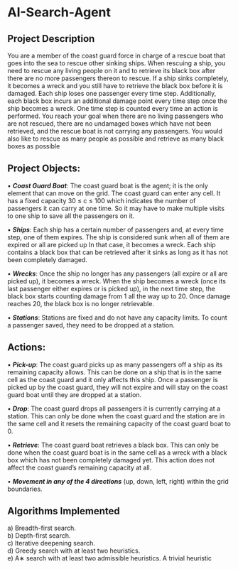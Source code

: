 # AI-Search-Agent
## Project Description
You are a member of the coast guard force in charge of a rescue
boat that goes into the sea to rescue other sinking ships. When rescuing a ship, you need
to rescue any living people on it and to retrieve its black box after there are no more
passengers thereon to rescue. If a ship sinks completely, it becomes a wreck and you still
have to retrieve the black box before it is damaged. Each ship loses one passenger every
time step. Additionally, each black box incurs an additional damage point every time
step once the ship becomes a wreck. One time step is counted every time an action is
performed. You reach your goal when there are no living passengers who are not rescued,
there are no undamaged boxes which have not been retrieved, and the rescue boat is not
carrying any passengers. You would also like to rescue as many people as possible and
retrieve as many black boxes as possible

## Project Objects:
• ***Coast Guard Boat***: 
    The coast guard boat is the agent; it is the only element that
    can move on the grid. The coast guard can enter any cell. It has a fixed capacity
    30 ≤ c ≤ 100 which indicates the number of passengers it can carry at one time.
    So it may have to make multiple visits to one ship to save all the passengers on it.

• ***Ships***: 
    Each ship has a certain number of passengers and, at every time step, one
    of them expires. The ship is considered sunk when all of them are expired or all are
    picked up In that case, it becomes a wreck. Each ship contains a black box that
    can be retrieved after it sinks as long as it has not been completely damaged.
    
• ***Wrecks***: 
    Once the ship no longer has any passengers (all expire or all are picked
    up), it becomes a wreck. When the ship becomes a wreck (once its last passenger
    either expires or is picked up), in the next time step, the black box starts counting
    damage from 1 all the way up to 20. Once damage reaches 20, the black box is no
    longer retrievable.
  
• ***Stations***: 
    Stations are fixed and do not have any capacity limits. To count a passenger saved, they need to be dropped at a station.

## Actions:
• ***Pick-up***: 
        The coast guard picks up as many passengers off a ship as its remaining
        capacity allows. This can be done on a ship that is in the same cell as the coast
        guard and it only affects this ship. Once a passenger is picked up by the coast
        guard, they will not expire and will stay on the coast guard boat until they are
        dropped at a station.
        
• ***Drop***: 
        The coast guard drops all passengers it is currently carrying at a station.
        This can only be done when the coast guard and the station are in the same cell
        and it resets the remaining capacity of the coast guard boat to 0.
        
• ***Retrieve***:
        The coast guard boat retrieves a black box. This can only be done when
        the coast guard boat is in the same cell as a wreck with a black box which has
        not been completely damaged yet. This action does not affect the coast guard’s
        remaining capacity at all.
        
• ***Movement in any of the 4 directions***
        (up, down, left, right) within the grid boundaries.
  
## Algorithms Implemented
a) Breadth-first search. <br />
b) Depth-first search. <br />
c) Iterative deepening search. <br />
d) Greedy search with at least two heuristics. <br />
e) A∗ search with at least two admissible heuristics. A trivial heuristic <br />
